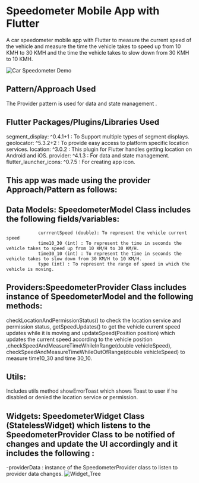 # Speedometer Mobile App with Flutter

A car speedometer mobile app with Flutter to measure the current speed of the vehicle and measure the time the vehicle takes to speed up from 10 KMH to 30 KMH and the time the vehicle takes to slow down from 30 KMH to 10 KMH.

![Car Speedometer Demo](https://i.imgur.com/K0cV2M6.gif)

## Pattern/Approach Used 
The Provider pattern is used for data and state management .

## Flutter Packages/Plugins/Libraries Used

segment_display: ^0.4.1+1 :	To Support multiple types of segment displays.
geolocator: ^5.3.2+2	: To provide easy access to platform specific location services.
location: ^3.0.2  : This plugin for Flutter handles getting location on Android and iOS.
provider: ^4.1.3 :	For data and state management.
flutter_launcher_icons: ^0.7.5	: For creating app icon.

## This app was made using the provider Approach/Pattern as follows:

## Data Models: SpeedometerModel Class includes the following fields/variables:
                currrentSpeed (double): To represent the vehicle current speed
                time10_30 (int) : To represent the time in seconds the vehicle takes to speed up from 10 KM/H to 30 KM/H.
                time30_10 (int) : To represent the time in seconds the vehicle takes to slow down from 30 KM/H to 10 KM/H.
                type (int) : To represent the range of speed in which the vehicle is moving.
## Providers:SpeedometerProvider Class includes instance of SpeedometerModel and the following methods: 
checkLocationAndPermissionStatus() to check the location service and permission status, getSpeedUpdates() to get the vehicle current speed updates while it is moving and updateSpeed(Position position) which updates the current speed according to the vehicle position ,checkSpeedAndMeasureTimeWhileInRange(double vehicleSpeed), checkSpeedAndMeasureTimeWhileOutOfRange(double vehicleSpeed) to measure time10_30 and time 30_10.
## Utils:
Includes utils method showErrorToast which shows Toast to user if he disabled or denied the location service or permission.  
## Widgets: SpeedometerWidget Class (StatelessWidget) which listens to the SpeedometerProvider Class to be notified of changes and update the UI accordingly and it includes the following :
-providerData : instance of the SpeedometerProvider class to listen to provider data changes.
![Widget_Tree](https://i.imgur.com/N9HCru0.png)

